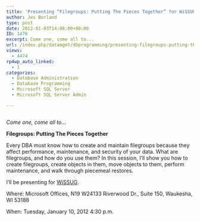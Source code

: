 ```yaml
---
title: 'Presenting “Filegroups: Putting The Pieces Together” for WiSSUG'
author: Jes Borland
type: post
date: 2012-01-03T14:08:00+00:00
ID: 1476
excerpt: Come one, come all to...
url: /index.php/datamgmt/dbprogramming/presenting-filegroups-putting-the-pieces/
views:
  - 4474
rp4wp_auto_linked:
  - 1
categories:
  - Database Administration
  - Database Programming
  - Microsoft SQL Server
  - Microsoft SQL Server Admin

---
```

<p align="center">
  <img src="http://www.popculturemadness.com/Entertainment/Decades/images/greatest-show-on-earth.jpg" alt="" title="" />
</p>

_Come one, come all to&#8230;_

**Filegroups: Putting The Pieces Together** 

Every DBA must know how to create and maintain filegroups because they affect performance, maintenance, and security of your data. What are filegroups, and how do you use them? In this session, I&#8217;ll show you how to create filegroups, create objects in them, move objects to them, perform maintenance, and walk through piecemeal restores. 

I&#8217;ll be presenting for [WiSSUG][1]. 

Where: Microsoft Offices, N19 W24133 Riverwood Dr., Suite 150, Waukesha, WI 53188 

When: Tuesday, January 10, 2012 4:30 p.m.

 [1]: http://wisconsin.sqlpass.org/